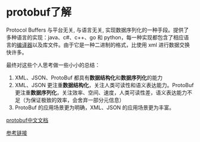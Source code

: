 # protobuf了解

Protocol Buffers 与平台无关, 与语言无关, 实现数据序列化的一种手段。提供了多种语言的实现：java、c#、c++、go 和 python，每一种实现都包含了相应语言的[编译器](https://so.csdn.net/so/search?q=编译器&spm=1001.2101.3001.7020)以及库文件。由于它是一种二进制的格式，比使用 xml 进行数据交换快许多。





最终对这些个人思考做一些小小的总结：

1. XML、JSON、ProtoBuf 都具有**数据结构化**和**数据序列化**的能力
2. XML、JSON 更注重**数据结构化**，关注人类可读性和语义表达能力。ProtoBuf 更注重**数据序列化**，关注效率、空间、速度，人类可读性差，语义表达能力不足（为保证极致的效率，会舍弃一部分元信息）
3. ProtoBuf 的应用场景更为明确，XML、JSON 的应用场景更为丰富。





[protobuf中文文档](https://github.com/lixiangyun/protobuf_doc_ZH_CN)

[参考链接](https://blog.csdn.net/xia15000506007/article/details/127236468)

